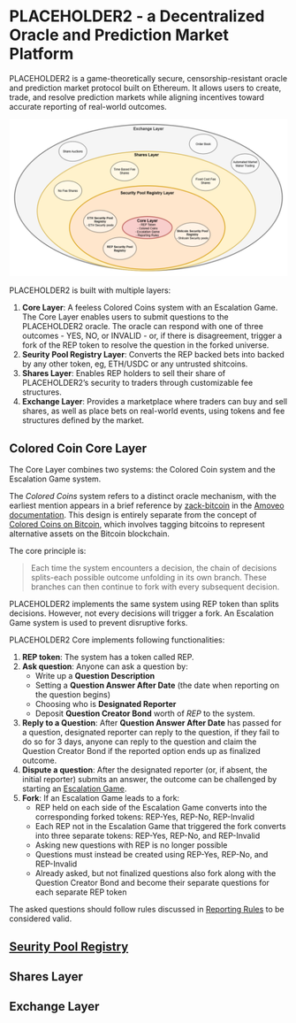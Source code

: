 # PLACEHOLDER2 - a Decentralized Oracle and Prediction Market Platform

PLACEHOLDER2 is a game-theoretically secure, censorship-resistant oracle and prediction market protocol built on Ethereum. It allows users to create, trade, and resolve prediction markets while aligning incentives toward accurate reporting of real-world outcomes.

![image](images/layers.png)

PLACEHOLDER2 is built with multiple layers: 
1) **Core Layer**: A feeless Colored Coins system with an Escalation Game. The Core Layer enables users to submit questions to the PLACEHOLDER2 oracle. The oracle can respond with one of three outcomes - YES, NO, or INVALID - or, if there is disagreement, trigger a fork of the REP token to resolve the question in the forked universe.
2) **Seurity Pool Registry Layer**: Converts the REP backed bets into backed by any other token, eg, ETH/USDC or any untrusted shitcoins.
3) **Shares Layer**: Enables REP holders to sell their share of PLACEHOLDER2’s security to traders through customizable fee structures.
4) **Exchange Layer**: Provides a marketplace where traders can buy and sell shares, as well as place bets on real-world events, using tokens and fee structures defined by the market.

## Colored Coin Core Layer
The Core Layer combines two systems: the Colored Coin system and the Escalation Game system.

The *Colored Coins* system refers to a distinct oracle mechanism, with the earliest mention appears in a brief reference by [zack-bitcoin](https://github.com/zack-bitcoin) in the [Amoveo documentation](https://github.com/zack-bitcoin/amoveo-docs/blob/master/design/oracle_simple.md). This design is entirely separate from the concept of [Colored Coins on Bitcoin](https://en.bitcoin.it/wiki/Colored_Coins), which involves tagging bitcoins to represent alternative assets on the Bitcoin blockchain.

The core principle is:
> Each time the system encounters a decision, the chain of decisions splits-each possible outcome unfolding in its own branch. These branches can then continue to fork with every subsequent decision.

PLACEHOLDER2 implements the same system using REP token than splits decisions. However, not every decisions will trigger a fork. An Escalation Game system is used to prevent disruptive forks.

PLACEHOLDER2 Core implements following functionalities:
1) **REP token**: The system has a token called REP.
2) **Ask question**: Anyone can ask a question by:
	- Write up a **Question Description**
	- Setting a **Question Answer After Date** (the date when reporting on the question begins)
	- Choosing who is **Designated Reporter**
	- Deposit **Question Creator Bond** worth of $REP$ to the system.
3) **Reply to a Question**: After **Question Answer After Date** has passed for a question, designated reporter can reply to the question, if they fail to do so for 3 days, anyone can reply to the question and claim the Question Creator Bond if the reported option ends up as finalized outcome.
4) **Dispute a question**: After the designated reporter (or, if absent, the initial reporter) submits an answer, the outcome can be challenged by starting an [Escalation Game](./Escalation%20Game.md).
5) **Fork**: If an Escalation Game leads to a fork:
	- REP held on each side of the Escalation Game converts into the corresponding forked tokens: REP-Yes, REP-No, REP-Invalid
	- Each REP not in the Escalation Game that triggered the fork converts into three separate tokens: REP-Yes, REP-No, and REP-Invalid
	- Asking new questions with REP is no longer possible
	- Questions must instead be created using REP-Yes, REP-No, and REP-Invalid
	- Already asked, but not finalized questions also fork along with the Question Creator Bond and become their separate questions for each separate REP token

The asked questions should follow rules discussed in [Reporting Rules](./Reporting%20Rules.md) to be considered valid.

## [Seurity Pool Registry](Security%20Bond%20Pools.md)

## Shares Layer

## Exchange Layer
